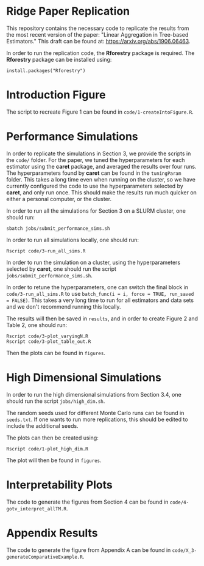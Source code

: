 # Ridge Paper Replication

This repository contains the necessary code to replicate the results from the most recent version of the paper: "Linear Aggregation in Tree-based Estimators." 
This draft can be found at: https://arxiv.org/abs/1906.06463.

In order to run the replication code, the **Rforestry** package is required.
The **Rforestry** package can be installed using:
```
install.packages("Rforestry")
```

# Introduction Figure

The script to recreate Figure 1 can be found in `code/1-createIntoFigure.R`.

# Performance Simulations

In order to replicate the simulations in Section 3, we provide the scripts in the `code/` folder.
For the paper, we tuned the hyperparameters for each estimator using the **caret** package, and 
averaged the results over four runs.
The hyperparameters found by **caret** can be found in the `tuningParam` folder.
This takes a long time even when running on the cluster, so we have currently configured
the code to use the hyperparameters selected by **caret**, and only run once. 
This should make the results run much quicker on either a personal computer, or the cluster.

In order to run all the simulations for Section 3 on a SLURM cluster, one should run:
```
sbatch jobs/submit_performance_sims.sh
```
In order to run all simulations locally, one should run:
```
Rscript code/3-run_all_sims.R
```
In order to run the simulation on a cluster, using the hyperparameters selected by **caret**,
one should run the script `jobs/submit_performance_sims.sh`.

In order to retune the hyperparameters, one can switch the final block in `code/3-run_all_sims.R` to use `batch_func(i = i, force = TRUE, run_saved = FALSE)`. 
This takes a very long time to run for all estimators and data sets and we don't recommend running this locally.

The results will then be saved in `results`, and in order to create Figure 2 and Table 2, 
one should run:
```
Rscript code/3-plot_varyingN.R 
Rscript code/3-plot_table_out.R
```
Then the plots can be found in `figures`.

# High Dimensional Simulations

In order to run the high dimensional simulations from Section 3.4, one should run the 
script `jobs/high_dim.sh`.

The random seeds used for different Monte Carlo runs can be found in `seeds.txt`.
If one wants to run more replications, this should be edited to include the additional seeds.

The plots can then be created using:

```
Rscript code/1-plot_high_dim.R
```
The plot will then be found in `figures`.


# Interpretability Plots

The code to generate the figures from Section 4 can be found in `code/4-gotv_interpret_allTM.R`.

# Appendix Results

The code to generate the figure from Appendix A can be found in `code/X_3-generateComparativeExample.R`.

